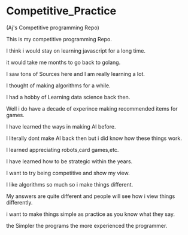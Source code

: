 # Competitive_Practice
(Aj's Competitive programming Repo)

This is my competitive programming Repo.

I think i would stay on learning javascript for a long time.

it would take me months to go back to golang.

I saw tons of Sources here and I am really learning a lot.

I thought of making algorithms for a while.

I had a hobby of Learning data science back then.

Well i do have a decade of experince making recommended items for games.

I have learned the ways in making AI before.

I literally dont make AI back then but i did know how these things work.

I learned appreciating robots,card games,etc.

I have learned how to be strategic within the years.

I want to try being competitive and show my view.

I like algorithms so much so i make things different.

My answers are quite different and people will see how i view things differently.

i want to make things simple as practice as you know what they say.

the Simpler the programs the more experienced the programmer.


